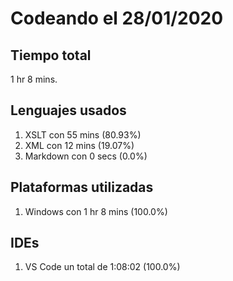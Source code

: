 # Codeando el 28/01/2020

## Tiempo total
1 hr 8 mins.

## Lenguajes usados
1. XSLT con 55 mins (80.93%)
1. XML con 12 mins (19.07%)
1. Markdown con 0 secs (0.0%)

## Plataformas utilizadas
1. Windows con 1 hr 8 mins (100.0%)

## IDEs
1. VS Code un total de 1:08:02 (100.0%)
